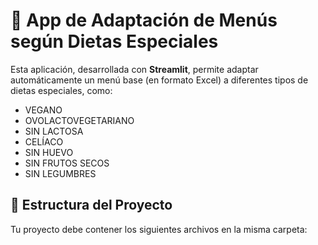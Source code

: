 # 🥗 App de Adaptación de Menús según Dietas Especiales

Esta aplicación, desarrollada con **Streamlit**, permite adaptar automáticamente un menú base (en formato Excel) a diferentes tipos de dietas especiales, como:

- VEGANO  
- OVOLACTOVEGETARIANO  
- SIN LACTOSA  
- CELÍACO  
- SIN HUEVO  
- SIN FRUTOS SECOS  
- SIN LEGUMBRES  

## 📁 Estructura del Proyecto

Tu proyecto debe contener los siguientes archivos en la misma carpeta:

